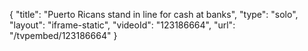 {
    "title": "Puerto Ricans stand in line for cash at banks",
    "type": "solo",
    "layout": "iframe-static",
    "videoId": "123186664",
    "url": "\/tvpembed\/123186664"
}